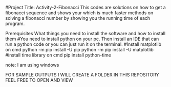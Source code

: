 #Project Title: Activity-2-Fibonacci
This codes are solutions on how to get a fibonacci sequence and shows your which is much faster methods on solving a fibonacci number by showing you the running time of each program.

Prerequisites
What things you need to install the software and how to install them
#You need to install python on your pc. Then install an IDE that can run a python code or you can just run it on the terminal. 
#Install matplotlib on cmd
  python -m pip install -U pip
  python -m pip install -U matplotlib
#install time library on cmd
  pip install python-time

note: I am using windows

FOR SAMPLE OUTPUTS I WILL CREATE A FOLDER IN THIS REPOSITORY
FEEL FREE TO OPEN AND VIEW





